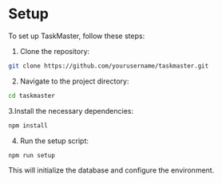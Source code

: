 # Setup

To set up TaskMaster, follow these steps:

1. Clone the repository:
```bash
git clone https://github.com/yourusername/taskmaster.git
```

2. Navigate to the project directory:
```bash
cd taskmaster
```

3.Install the necessary dependencies:
```bash
npm install
```

4. Run the setup script:
```bash
npm run setup
```
This will initialize the database and configure the environment.


